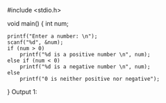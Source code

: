 #include <stdio.h>
 
void main()
{
    int num;
 
    printf("Enter a number: \n");
    scanf("%d", &num);
    if (num > 0)
        printf("%d is a positive number \n", num);
    else if (num < 0)
        printf("%d is a negative number \n", num);
    else
        printf("0 is neither positive nor negative");
}
Output 1:
